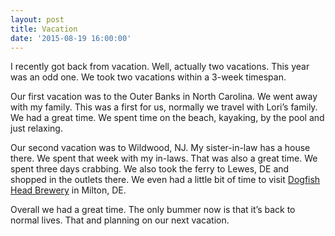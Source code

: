 ```yaml
---
layout: post
title: Vacation
date: '2015-08-19 16:00:00'
---
```


I recently got back from vacation. Well, actually two vacations. This year was an odd one. We took two vacations within a 3-week timespan.

Our first vacation was to the Outer Banks in North Carolina. We went away with my family. This was a first for us, normally we travel with Lori’s family. We had a great time. We spent time on the beach, kayaking, by the pool and just relaxing.

Our second vacation was to Wildwood, NJ. My sister-in-law has a house there. We spent that week with my in-laws. That was also a great time. We spent three days crabbing. We also took the ferry to Lewes, DE and shopped in the outlets there. We even had a little bit of time to visit [Dogfish Head Brewery](https://www.dogfish.com/) in Milton, DE.

Overall we had a great time. The only bummer now is that it’s back to normal lives. That and planning on our next vacation.

